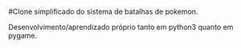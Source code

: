 #Clone simplificado do sistema de batalhas de pokemon.

Desenvolvimento/aprendizado próprio tanto em python3 quanto em pygame.
